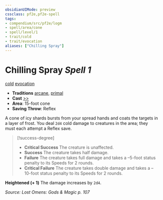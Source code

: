 ```yaml
---
obsidianUIMode: preview
cssclass: pf2e,pf2e-spell
tags:
- compendium/src/pf2e/logm
- spell/area/cone
- spell/level/1
- trait/cold
- trait/evocation
aliases: ["Chilling Spray"]
---
```

# Chilling Spray *Spell 1*   
[cold](cold.md "Cold Energy & Element Trait")  [evocation](evocation.md "Evocation School Trait")  

- **Traditions** [arcane](arcane.md "Arcane Tradition Trait"), [primal](primal.md "Primal Tradition Trait")
- **Cast** [>>](chapter-9-playing-the-game.md#Actions "Two-Action") 
- **Area**: 15-foot cone
- **Saving Throw**: Reflex

A cone of icy shards bursts from your spread hands and coats the targets in a layer of frost. You deal `2d4` cold damage to creatures in the area; they must each attempt a Reflex save.

> [!success-degree] 
> - **Critical Success** The creature is unaffected.
> - **Success** The creature takes half damage.
> - **Failure** The creature takes full damage and takes a –5-foot status penalty to its Speeds for 2 rounds.
> - **Critical Failure** The creature takes double damage and takes a –10-foot status penalty to its Speeds for 2 rounds.

**Heightened (+ 1)** The damage increases by `2d4`.

*Source: Lost Omens: Gods & Magic p. 107*